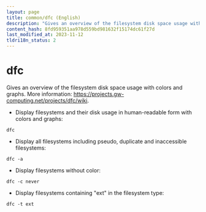 ```yaml
---
layout: page
title: common/dfc (English)
description: "Gives an overview of the filesystem disk space usage with colors and graphs."
content_hash: 8fd959351aa978d559bd981632f15174dc61f27d
last_modified_at: 2023-11-12
tldri18n_status: 2
---
```

# dfc

Gives an overview of the filesystem disk space usage with colors and graphs.
More information: <https://projects.gw-computing.net/projects/dfc/wiki>.

- Display filesystems and their disk usage in human-readable form with colors and graphs:

`dfc`

- Display all filesystems including pseudo, duplicate and inaccessible filesystems:

`dfc -a`

- Display filesystems without color:

`dfc -c never`

- Display filesystems containing "ext" in the filesystem type:

`dfc -t ext`
